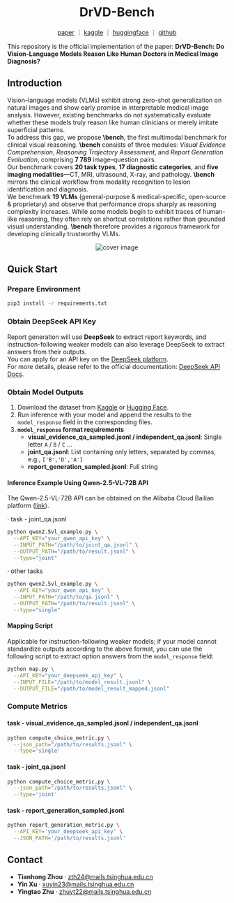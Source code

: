<h1 align="center">DrVD-Bench</h1>

<p align="center">
  <a href="#">paper</a> ｜ <a href="https://www.kaggle.com/datasets/tianhongzhou/drvd-bench/data">kaggle</a> ｜ <a href="https://huggingface.co/datasets/jerry1565/DrVD-Bench">huggingface</a> ｜ <a href="https://github.com/1565220678/DrVD-Bench">github</a>
</p>

This repository is the official implementation of the paper: **DrVD-Bench: Do Vision-Language Models Reason Like Human Doctors in Medical Image Diagnosis?**

## Introduction
Vision–language models (VLMs) exhibit strong zero-shot generalization on natural images and show early promise in interpretable medical image analysis. However, existing benchmarks do not systematically evaluate whether these models truly reason like human clinicians or merely imitate superficial patterns.  
To address this gap, we propose **\bench**, the first multimodal benchmark for clinical visual reasoning. **\bench** consists of three modules: *Visual Evidence Comprehension*, *Reasoning Trajectory Assessment*, and *Report Generation Evaluation*, comprising **7 789** image–question pairs.  
Our benchmark covers **20 task types**, **17 diagnostic categories**, and **five imaging modalities**—CT, MRI, ultrasound, X-ray, and pathology. **\bench** mirrors the clinical workflow from modality recognition to lesion identification and diagnosis.  
We benchmark **19 VLMs** (general-purpose & medical-specific, open-source & proprietary) and observe that performance drops sharply as reasoning complexity increases. While some models begin to exhibit traces of human-like reasoning, they often rely on shortcut correlations rather than grounded visual understanding. **\bench** therefore provides a rigorous framework for developing clinically trustworthy VLMs.

<div align="center">
  <img src="images/cover_image.png" alt="cover image" />
</div>

## Quick Start

### Prepare Environment
~~~bash
pip3 install -r requirements.txt
~~~

### Obtain DeepSeek API Key
Report generation will use **DeepSeek** to extract report keywords, and instruction-following weaker models can also leverage DeepSeek to extract answers from their outputs.  
You can apply for an API key on the [DeepSeek platform](https://platform.deepseek.com/).  
For more details, please refer to the official documentation: [DeepSeek API Docs](https://api-docs.deepseek.com/zh-cn/).

### Obtain Model Outputs
1. Download the dataset from [Kaggle](https://www.kaggle.com/datasets/tianhongzhou/drvd-bench/data) or [Hugging Face](https://huggingface.co/datasets/jerry1565/DrVD-Bench).  
2. Run inference with your model and append the results to the `model_response` field in the corresponding files.  
3. **`model_response` format requirements**  
   - **visual_evidence_qa_sampled.jsonl / independent_qa.jsonl**: Single letter `A` / `B` / `C` …  
   - **joint_qa.jsonl**: List containing only letters, separated by commas, e.g., `['B','D','A']`  
   - **report_generation_sampled.jsonl**: Full string  

#### Inference Example Using Qwen-2.5-VL-72B API
The Qwen-2.5-VL-72B API can be obtained on the Alibaba Cloud Bailian platform ([link](https://bailian.console.aliyun.com/?tab=model#/model-market)).

· task - joint_qa.jsonl
~~~bash
python qwen2.5vl_example.py \
  --API_KEY="your_qwen_api_key" \
  --INPUT_PATH="/path/to/joint_qa.jsonl" \
  --OUTPUT_PATH="/path/to/result.jsonl" \
  --type="joint"
~~~

· other tasks
~~~bash
python qwen2.5vl_example.py \
  --API_KEY="your_qwen_api_key" \
  --INPUT_PATH="/path/to/qa.jsonl" \
  --OUTPUT_PATH="/path/to/result.jsonl" \
  --type="single"
~~~

#### Mapping Script
Applicable for instruction-following weaker models; if your model cannot standardize outputs according to the above format, you can use the following script to extract option answers from the `model_response` field:
~~~bash
python map.py \
  --API_KEY="your_deepseek_api_key" \
  --INPUT_FILE="/path/to/model_result.jsonl" \
  --OUTPUT_FILE="/path/to/model_result_mapped.jsonl"
~~~

### Compute Metrics

#### task - visual_evidence_qa_sampled.jsonl / independent_qa.jsonl
~~~bash
python compute_choice_metric.py \
  --json_path="/path/to/results.jsonl" \
  --type='single'
~~~

#### task - joint_qa.jsonl
~~~bash
python compute_choice_metric.py \
  --json_path="/path/to/results.jsonl" \
  --type='joint'
~~~

#### task - report_generation_sampled.jsonl
~~~bash
python report_generation_metric.py \
  --API_KEY='your_deepseek_api_key' \
  --JSON_PATH='/path/to/results.jsonl'
~~~

## Contact
- **Tianhong Zhou**   · <zth24@mails.tsinghua.edu.cn>  
- **Yin Xu** · <xuyin23@mails.tsinghua.edu.cn>  
- **Yingtao Zhu** · <zhuyt22@mails.tsinghua.edu.cn>